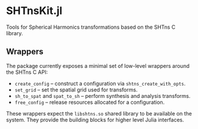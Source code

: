# SHTnsKit.jl

Tools for Spherical Harmonics transformations based on the SHTns C library.

## Wrappers

The package currently exposes a minimal set of low-level wrappers around the
SHTns C API:

- `create_config` – construct a configuration via `shtns_create_with_opts`.
- `set_grid` – set the spatial grid used for transforms.
- `sh_to_spat` and `spat_to_sh` – perform synthesis and analysis transforms.
- `free_config` – release resources allocated for a configuration.

These wrappers expect the `libshtns.so` shared library to be available on the
system. They provide the building blocks for higher level Julia interfaces.
